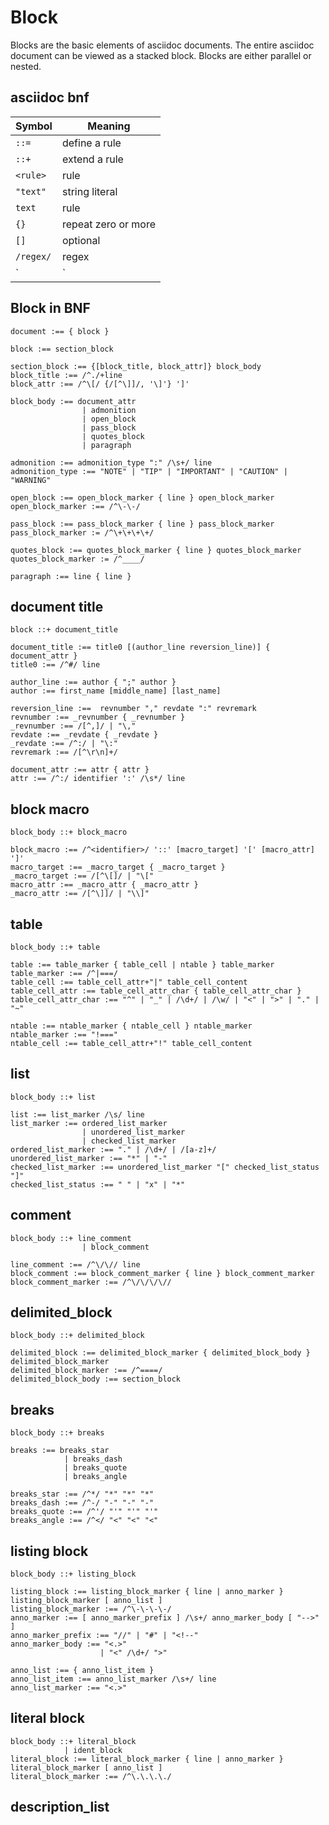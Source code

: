 # Block

Blocks are the basic elements of asciidoc documents. The entire asciidoc document can be viewed as a stacked block.
Blocks are either parallel or nested.

## asciidoc bnf

| Symbol    | Meaning             |
| --------- | ------------------- |
| `::=`     | define a rule       |
| `::+`     | extend a rule       |
| `<rule>`  | rule                |
| `"text"`  | string literal      |
| `text`    | rule                |
| `{}`      | repeat zero or more |
| `[]`      | optional            |
| `/regex/` | regex               |
| `|`       | choice              |

## Block in BNF

```bnf
document :== { block }

block :== section_block

section_block :== {[block_title, block_attr]} block_body
block_title :== /^./+line
block_attr :== /^\[/ {/[^\]]/, '\]'} ']'

block_body :== document_attr
                | admonition
                | open_block
                | pass_block
                | quotes_block
                | paragraph

admonition :== admonition_type ":" /\s+/ line
admonition_type :== "NOTE" | "TIP" | "IMPORTANT" | "CAUTION" | "WARNING"

open_block :== open_block_marker { line } open_block_marker
open_block_marker :== /^\-\-/

pass_block :== pass_block_marker { line } pass_block_marker
pass_block_marker := /^\+\+\+\+/

quotes_block :== quotes_block_marker { line } quotes_block_marker
quotes_block_marker := /^____/

paragraph :== line { line }
```

## document title

```bnf
block ::+ document_title

document_title :== title0 [(author_line reversion_line)] { document_attr }
title0 :== /^#/ line

author_line :== author { ";" author }
author :== first_name [middle_name] [last_name]

reversion_line :==  revnumber "," revdate ":" revremark
revnumber :== _revnumber { _revnumber }
_revnumber :== /[^,]/ | "\,"
revdate :== _revdate { _revdate }
_revdate :== /^:/ | "\:"
revremark :== /[^\r\n]+/

document_attr :== attr { attr }
attr :== /^:/ identifier ':' /\s*/ line
```

## block macro

```bnf
block_body ::+ block_macro

block_macro :== /^<identifier>/ '::' [macro_target] '[' [macro_attr] ']'
macro_target :== _macro_target { _macro_target }
_macro_target :== /[^\[]/ | "\["
macro_attr :== _macro_attr { _macro_attr }
_macro_attr :== /[^\]]/ | "\\]"

```

## table

```bnf
block_body ::+ table

table :== table_marker { table_cell | ntable } table_marker
table_marker :== /^|===/
table_cell :== table_cell_attr+"|" table_cell_content
table_cell_attr :== table_cell_attr_char { table_cell_attr_char }
table_cell_attr_char :== "^" | "_" | /\d+/ | /\w/ | "<" | ">" | "." | "~"

ntable :== ntable_marker { ntable_cell } ntable_marker
ntable_marker :== "!==="
ntable_cell :== table_cell_attr+"!" table_cell_content
```

## list

```bnf
block_body ::+ list

list :== list_marker /\s/ line
list_marker :== ordered_list_marker
                | unordered_list_marker
                | checked_list_marker
ordered_list_marker :== "." | /\d+/ | /[a-z]+/
unordered_list_marker :== "*" | "-"
checked_list_marker :== unordered_list_marker "[" checked_list_status "]"
checked_list_status :== " " | "x" | "*"
```

## comment

```bnf
block_body ::+ line_comment
                | block_comment

line_comment :== /^\/\// line
block_comment :== block_comment_marker { line } block_comment_marker
block_comment_marker :== /^\/\/\/\//
```

## delimited_block

```bnf
block_body ::+ delimited_block

delimited_block :== delimited_block_marker { delimited_block_body } delimited_block_marker
delimited_block_marker :== /^====/
delimited_block_body :== section_block
```

## breaks

```bnf
block_body ::+ breaks

breaks :== breaks_star
            | breaks_dash
            | breaks_quote
            | breaks_angle

breaks_star :== /^*/ "*" "*" "*"
breaks_dash :== /^-/ "-" "-" "-"
breaks_quote :== /^'/ "'" "'" "'"
breaks_angle :== /^</ "<" "<" "<"
```

## listing block

```bnf
block_body ::+ listing_block

listing_block :== listing_block_marker { line | anno_marker } listing_block_marker [ anno_list ]
listing_block_marker :== /^\-\-\-\-/
anno_marker :== [ anno_marker_prefix ] /\s+/ anno_marker_body [ "-->" ]
anno_marker_prefix :== "//" | "#" | "<!--"
anno_marker_body :== "<.>"
                    | "<" /\d+/ ">"

anno_list :== { anno_list_item }
anno_list_item :== anno_list_marker /\s+/ line
anno_list_marker :== "<.>"
```

## literal block

```bnf
block_body ::+ literal_block
            | ident_block
literal_block :== literal_block_marker { line | anno_marker } literal_block_marker [ anno_list ]
literal_block_marker :== /^\.\.\.\./
```

## description_list
